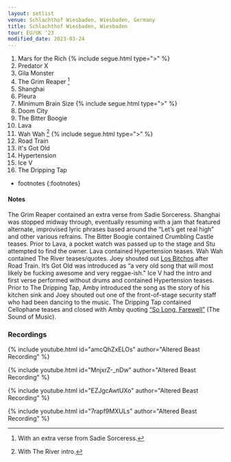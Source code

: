 ```yaml
---
layout: setlist
venue: Schlachthof Wiesbaden, Wiesbaden, Germany
title: Schlachthof Wiesbaden, Wiesbaden
tour: EU/UK '23
modified_date: 2023-03-24
---
```


1. Mars for the Rich
   {% include segue.html type=">" %}
2. Predator X
3. Gila Monster
4. The Grim Reaper
     [^1]
5. Shanghai
6. Pleura
7. Minimum Brain Size
   {% include segue.html type=">" %}
8. Doom City
9. The Bitter Boogie
10. Lava 
11. Wah Wah
     [^2]
   {% include segue.html type=">" %}
12. Road Train
13. It's Got Old
14. Hypertension
15. Ice V
16. The Dripping Tap

<!--snippet-->

* footnotes
{:footnotes}
[^1]: With an extra verse from Sadie Sorceress.
[^2]: With The River intro.

#### Notes
The Grim Reaper contained an extra verse from Sadie Sorceress.  Shanghai was stopped midway through, eventually resuming with a jam that featured alternate, improvised lyric phrases based around the “Let’s get real high” and other various refrains.  The Bitter Boogie contained Crumbling Castle teases.  Prior to Lava, a pocket watch was passed up to the stage and Stu attempted to find the owner.  Lava contained Hypertension teases.  Wah Wah contained The River teases/quotes. Joey shouted out [Los Bitchos](https://en.wikipedia.org/wiki/Los_Bitchos) after Road Train.  It’s Got Old was introduced as “a very old song that will most likely be fucking awesome and very reggae-ish."  Ice V had the intro and first verse performed without drums and contained Hypertension teases.  Prior to The Dripping Tap, Amby introduced the song as the story of his kitchen sink and Joey shouted out one of the front-of-stage security staff who had been dancing to the music.  The Dripping Tap contained Cellophane teases and closed with Amby quoting [“So Long, Farewell”](https://www.youtube.com/watch?v=mAqLovfRTro) (The Sound of Music).

### Recordings

{% include youtube.html id="amcQhZxELOs" author="Altered Beast Recording" %}

{% include youtube.html id="MnjxrZ-_nDw" author="Altered Beast Recording" %}

{% include youtube.html id="EZJgcAwtUXo" author="Altered Beast Recording" %}

{% include youtube.html id="7rapf9MXULs" author="Altered Beast Recording" %}
